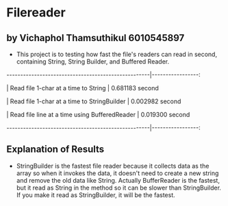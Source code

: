 # Filereader
## by Vichaphol Thamsuthikul 6010545897

- This project is to testing how fast the file's readers can read in second, containing String, String Builder, and Buffered Reader.


----------------------------------------------------|-----------------:
													
|	Read file 1-char at a time to String 			| 0.681183 second
													
|	Read file 1-char at a time to StringBuilder 	| 0.002982 second
													
|	Read file line at a time using BufferedReader 	| 0.019300 second 
													
----------------------------------------------------|-----------------:


## Explanation of Results

- StringBuilder is the fastest file reader because it collects data as the array so when it invokes the data, it doesn't need to create a new string and remove the old data like String. Actually BufferReader is the fastest, but it read as String in the method so it can be slower than StringBuilder. If you make it read as StringBuilder, it will be the fastest.
  